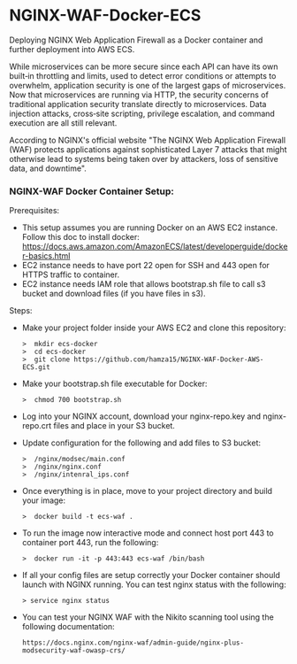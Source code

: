 # NGINX-WAF-Docker-ECS
Deploying NGINX Web Application Firewall as a Docker container and further deployment into AWS ECS.

While microservices can be more secure since each API can have its own built‑in throttling and limits, used to detect error conditions or attempts to overwhelm, application security is one of the largest gaps of microservices. Now that microservices are running via HTTP, the security concerns of traditional application security translate directly to microservices. Data injection attacks, cross‑site scripting, privilege escalation, and command execution are all still relevant. 

According to NGINX's official website "The NGINX Web Application Firewall (WAF) protects applications against sophisticated Layer 7 attacks that might otherwise lead to systems being taken over by attackers, loss of sensitive data, and downtime".

### NGINX-WAF Docker Container Setup:

Prerequisites:
- This setup assumes you are running Docker on an AWS EC2 instance. Follow this doc to install docker: https://docs.aws.amazon.com/AmazonECS/latest/developerguide/docker-basics.html
- EC2 instance needs to have port 22 open for SSH and 443 open for HTTPS traffic to container.
- EC2 instance needs IAM role that allows bootstrap.sh file to call s3 bucket and download files (if you have files in s3).

Steps:

- Make your project folder inside your AWS EC2 and clone this repository:

      >  mkdir ecs-docker
      >  cd ecs-docker
      >  git clone https://github.com/hamza15/NGINX-WAF-Docker-AWS-ECS.git

- Make your bootstrap.sh file executable for Docker:

      >  chmod 700 bootstrap.sh
      
- Log into your NGINX account, download your nginx-repo.key and nginx-repo.crt files and place in your S3 bucket.

- Update configuration for the following and add files to S3 bucket:

      >  /nginx/modsec/main.conf
      >  /nginx/nginx.conf
      >  /nginx/intenral_ips.conf
      
- Once everything is in place, move to your project directory and build your image:

      >  docker build -t ecs-waf .

- To run the image now interactive mode and connect host port 443 to container port 443, run the following:

      >  docker run -it -p 443:443 ecs-waf /bin/bash
      
- If all your config files are setup correctly your Docker container should launch with NGINX running. You can test nginx status with the following:

      > service nginx status

- You can test your NGINX WAF with the Nikito scanning tool using the following documentation: 

      https://docs.nginx.com/nginx-waf/admin-guide/nginx-plus-modsecurity-waf-owasp-crs/
      
      
